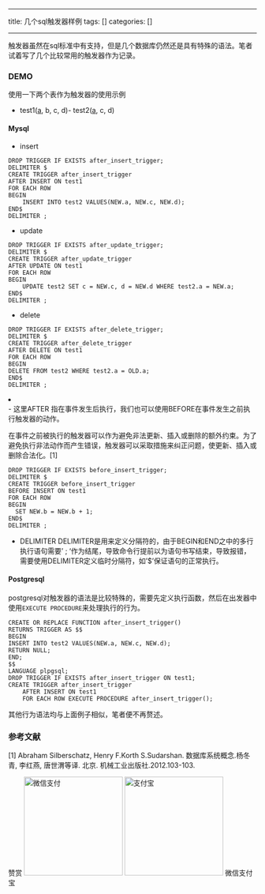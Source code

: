 
--- 
title:  几个sql触发器样例 
tags: []
categories: [] 

---
触发器虽然在sql标准中有支持，但是几个数据库仍然还是具有特殊的语法。笔者试着写了几个比较常用的触发器作为记录。

### DEMO

使用一下两个表作为触发器的使用示例
- test1(<u>a</u>, b, c, d)- test2(<u>a</u>, c, d)
#### Mysql
- insert
```
DROP TRIGGER IF EXISTS after_insert_trigger;
DELIMITER $
CREATE TRIGGER after_insert_trigger
AFTER INSERT ON test1
FOR EACH ROW
BEGIN
    INSERT INTO test2 VALUES(NEW.a, NEW.c, NEW.d);
END$
DELIMITER ;
```
- update
```
DROP TRIGGER IF EXISTS after_update_trigger;
DELIMITER $
CREATE TRIGGER after_update_trigger
AFTER UPDATE ON test1
FOR EACH ROW
BEGIN
    UPDATE test2 SET c = NEW.c, d = NEW.d WHERE test2.a = NEW.a;
END$
DELIMITER ;
```
- delete
```
DROP TRIGGER IF EXISTS after_delete_trigger;
DELIMITER $
CREATE TRIGGER after_delete_trigger
AFTER DELETE ON test1 
FOR EACH ROW 
BEGIN 
DELETE FROM test2 WHERE test2.a = OLD.a;
END$
DELIMITER ;
```


<li> 
 </li>- 这里AFTER 指在事件发生后执行，我们也可以使用BEFORE在事件发生之前执行触发器的动作。 


>  
 在事件之前被执行的触发器可以作为避免非法更新、插入或删除的额外约束。为了避免执行非法动作而产生错误，触发器可以采取措施来纠正问题，使更新、插入或删除合法化。[1]  


```
DROP TRIGGER IF EXISTS before_insert_trigger;
DELIMITER $
CREATE TRIGGER before_insert_trigger
BEFORE INSERT ON test1
FOR EACH ROW
BEGIN
  SET NEW.b = NEW.b + 1;
END$
DELIMITER ;
```
- DELIMITER  DELIMITER是用来定义分隔符的，由于BEGIN和END之中的多行执行语句需要’ ; ‘作为结尾，导致命令行提前以为语句书写结束，导致报错，需要使用DELIMITER定义临时分隔符，如’$’保证语句的正常执行。
#### Postgresql

postgresql对触发器的语法是比较特殊的，需要先定义执行函数，然后在出发器中使用`EXECUTE PROCEDURE`来处理执行的行为。

```
CREATE OR REPLACE FUNCTION after_insert_trigger()
RETURNS TRIGGER AS $$
BEGIN
INSERT INTO test2 VALUES(NEW.a, NEW.c, NEW.d);
RETURN NULL;
END;
$$
LANGUAGE plpgsql;
DROP TRIGGER IF EXISTS after_insert_trigger ON test1;
CREATE TRIGGER after_insert_trigger
    AFTER INSERT ON test1
    FOR EACH ROW EXECUTE PROCEDURE after_insert_trigger();
```

其他行为语法均与上面例子相似，笔者便不再赘述。

### 参考文献

[1] Abraham Silberschatz, Henry F.Korth S.Sudarshan. 数据库系统概念.杨冬青, 李红燕, 唐世渭等译. 北京. 机械工业出版社.2012.103-103.
<td align="center" colspan="2">赞赏</td>
<td align="center"> <img src="https://img-blog.csdn.net/20170521121423299?watermark/2/text/aHR0cDovL2Jsb2cuY3Nkbi5uZXQvd2lsbDQ5MDY=/font/5a6L5L2T/fontsize/400/fill/I0JBQkFCMA==/dissolve/70/gravity/SouthEast" width="200px" alt="微信支付"> </td><td align="center"> <img src="https://img-blog.csdn.net/20170521131930503?watermark/2/text/aHR0cDovL2Jsb2cuY3Nkbi5uZXQvd2lsbDQ5MDY=/font/5a6L5L2T/fontsize/400/fill/I0JBQkFCMA==/dissolve/70/gravity/SouthEast" width="200px" alt="支付宝"> </td>
<td align="center">微信</td><td align="center">支付宝</td>
